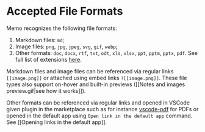 # Accepted File Formats

Memo recognizes the following file formats:

1. Markdown files: `md`;
2. Image files: `png`, `jpg`, `jpeg`, `svg`, `gif`, `webp`;
3. Other formats: `doc`, `docx`, `rtf`, `txt`, `odt`, `xls`, `xlsx`, `ppt`, `pptm`, `pptx`, `pdf`. See full list of extensions [here](https://github.com/svsool/memo/blob/51d65f594978d30ee049feda710c3ce52ab64bad/src/utils/utils.ts#L12-L44).

Markdown files and image files can be referenced via regular links `[[image.png]]` or attached using embed links `![[image.png]]`. These file types also support on-hover and built-in previews ([[Notes and images preview.gif|see how it works]]).

Other formats can be referenced via regular links and opened in VSCode given plugin in the marketplace such as for instance [vscode-pdf](https://marketplace.visualstudio.com/items?itemName=tomoki1207.pdf) for PDFs or opened in the default app using `Open link in the default app` command. See [[Opening links in the default app]].
